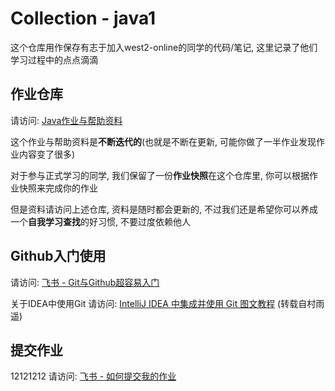 # Collection - java1
这个仓库用作保存有志于加入west2-online的同学的代码/笔记, 这里记录了他们学习过程中的点点滴滴

## 作业仓库

请访问: [Java作业与帮助资料](https://github.com/west2-online/learn-java)

这个作业与帮助资料是**不断迭代的**(也就是不断在更新, 可能你做了一半作业发现作业内容变了很多)

对于参与正式学习的同学, 我们保留了一份**作业快照**在这个仓库里, 你可以根据作业快照来完成你的作业

但是资料请访问上述仓库, 资料是随时都会更新的, 不过我们还是希望你可以养成一个**自我学习查找**的好习惯, 不要过度依赖他人

## Github入门使用

请访问: [飞书 - Git与Github超容易入门](https://west2-online.feishu.cn/wiki/Lsz9w3CiGinXzgkevtmceHZknrf) 

关于IDEA中使用Git 请访问: [IntelliJ IDEA 中集成并使用 Git 图文教程](https://cloud.tencent.com/developer/article/1936860) (转载自村雨遥)

## 提交作业
12121212
请访问: [飞书 - 如何提交我的作业](https://west2-online.feishu.cn/wiki/Zvqow0CUxig3iWkWQgBcHp4AnHe)
